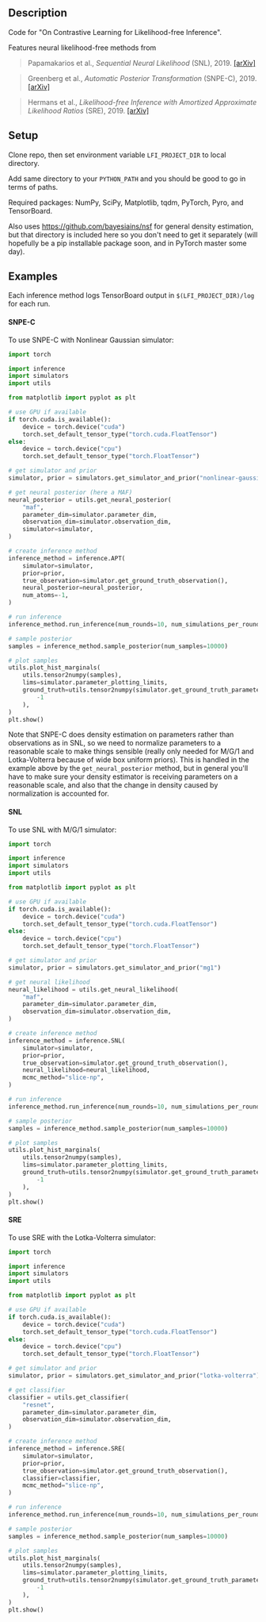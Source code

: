 ## Description
Code for "On Contrastive Learning for Likelihood-free Inference".

Features neural likelihood-free methods from

> Papamakarios et al., _Sequential Neural Likelihood_ (SNL), 2019. [[arXiv]](https://arxiv.org/abs/1805.07226)

>Greenberg et al., _Automatic Posterior Transformation_ (SNPE-C), 2019. [[arXiv]](https://arxiv.org/abs/1905.07488)

>Hermans et al., _Likelihood-free Inference with Amortized Approximate Likelihood Ratios_ (SRE), 2019.  [[arXiv]](https://arxiv.org/abs/1903.04057)

## Setup
Clone repo, then set environment variable ```LFI_PROJECT_DIR``` to local directory.  

Add same directory to your ```PYTHON_PATH``` and you should be good to go in terms of paths. 

Required packages: NumPy, SciPy, Matplotlib, tqdm, PyTorch, Pyro, and TensorBoard.

Also uses https://github.com/bayesiains/nsf for general density estimation, but that directory is included here so you don't need to get it separately (will hopefully be a pip installable package soon, and in PyTorch master some day).  

## Examples
Each inference method logs TensorBoard output in ```$(LFI_PROJECT_DIR)/log``` for each run.  

#### SNPE-C 
To use SNPE-C with Nonlinear Gaussian simulator:
```python
import torch

import inference
import simulators
import utils

from matplotlib import pyplot as plt

# use GPU if available
if torch.cuda.is_available():
    device = torch.device("cuda")
    torch.set_default_tensor_type("torch.cuda.FloatTensor")
else:
    device = torch.device("cpu")
    torch.set_default_tensor_type("torch.FloatTensor")

# get simulator and prior
simulator, prior = simulators.get_simulator_and_prior("nonlinear-gaussian")

# get neural posterior (here a MAF)
neural_posterior = utils.get_neural_posterior(
    "maf",
    parameter_dim=simulator.parameter_dim,
    observation_dim=simulator.observation_dim,
    simulator=simulator,
)

# create inference method
inference_method = inference.APT(
    simulator=simulator,
    prior=prior,
    true_observation=simulator.get_ground_truth_observation(),
    neural_posterior=neural_posterior,
    num_atoms=-1,
)

# run inference
inference_method.run_inference(num_rounds=10, num_simulations_per_round=1000)

# sample posterior
samples = inference_method.sample_posterior(num_samples=10000)

# plot samples
utils.plot_hist_marginals(
    utils.tensor2numpy(samples),
    lims=simulator.parameter_plotting_limits,
    ground_truth=utils.tensor2numpy(simulator.get_ground_truth_parameters()).reshape(
        -1
    ),
)
plt.show()
```
Note that SNPE-C does density estimation on parameters rather than observations as in SNL, so we need to normalize parameters to a reasonable scale to make things sensible (really only needed for M/G/1 and Lotka-Volterra because of wide box uniform priors). This is handled in the example above by the ```get_neural_posterior``` method, but in general you'll have to make sure your density estimator is receiving parameters on a reasonable scale, and also that the change in density caused by normalization is accounted for. 

#### SNL
To use SNL with M/G/1 simulator:
```python
import torch

import inference
import simulators
import utils

from matplotlib import pyplot as plt

# use GPU if available
if torch.cuda.is_available():
    device = torch.device("cuda")
    torch.set_default_tensor_type("torch.cuda.FloatTensor")
else:
    device = torch.device("cpu")
    torch.set_default_tensor_type("torch.FloatTensor")

# get simulator and prior
simulator, prior = simulators.get_simulator_and_prior("mg1")

# get neural likelihood
neural_likelihood = utils.get_neural_likelihood(
    "maf",
    parameter_dim=simulator.parameter_dim,
    observation_dim=simulator.observation_dim,
)

# create inference method
inference_method = inference.SNL(
    simulator=simulator,
    prior=prior,
    true_observation=simulator.get_ground_truth_observation(),
    neural_likelihood=neural_likelihood,
    mcmc_method="slice-np",
)

# run inference
inference_method.run_inference(num_rounds=10, num_simulations_per_round=1000)

# sample posterior
samples = inference_method.sample_posterior(num_samples=10000)

# plot samples
utils.plot_hist_marginals(
    utils.tensor2numpy(samples),
    lims=simulator.parameter_plotting_limits,
    ground_truth=utils.tensor2numpy(simulator.get_ground_truth_parameters()).reshape(
        -1
    ),
)
plt.show()
```

#### SRE
To use SRE with the Lotka-Volterra simulator: 
```python
import torch

import inference
import simulators
import utils

from matplotlib import pyplot as plt

# use GPU if available
if torch.cuda.is_available():
    device = torch.device("cuda")
    torch.set_default_tensor_type("torch.cuda.FloatTensor")
else:
    device = torch.device("cpu")
    torch.set_default_tensor_type("torch.FloatTensor")

# get simulator and prior
simulator, prior = simulators.get_simulator_and_prior("lotka-volterra")

# get classifier
classifier = utils.get_classifier(
    "resnet",
    parameter_dim=simulator.parameter_dim,
    observation_dim=simulator.observation_dim,
)

# create inference method
inference_method = inference.SRE(
    simulator=simulator,
    prior=prior,
    true_observation=simulator.get_ground_truth_observation(),
    classifier=classifier,
    mcmc_method="slice-np",
)

# run inference
inference_method.run_inference(num_rounds=10, num_simulations_per_round=1000)

# sample posterior
samples = inference_method.sample_posterior(num_samples=10000)

# plot samples
utils.plot_hist_marginals(
    utils.tensor2numpy(samples),
    lims=simulator.parameter_plotting_limits,
    ground_truth=utils.tensor2numpy(simulator.get_ground_truth_parameters()).reshape(
        -1
    ),
)
plt.show()
```
 
